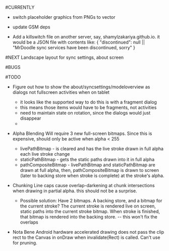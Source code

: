 #CURRENTLY

- switch placeholder graphics from PNGs to vector
- update GSM deps

- Add a killswitch file on another server, say, shamylzakariya.github.io. it would be a JSON file with contents like: {
	"discontinued": null || "MrDoodle sync services have been discontinued, sorry"
}

#NEXT
Landscape layout for sync settings, about screen

#BUGS


#TODO

- Figure out how to show the about/syncsettings/modeloverview as dialogs not fullscreen activities when on tablet
	- it looks like the supported way to do this is with a fragment dialog
	- this means those items would have to be fragments, not activities
	- need to maintain state on rotation, since the dialogs would just disappear
	-

- Alpha Blending
	Will require 3 new full-screen bitmaps.
	Since this is expensive, should only be active when alpha < 255
	- livePathBitmap - is cleared and has the live stroke drawn in full alpha each live stroke change
	- staticPathBitmap - gets the static paths drawn into it in full alpha
	- pathCompositeBitmap - livePathBitmap and staticPathBitmap are drawn at full alpha, then, pathCompositeBitmap is drawn to screen (later to backing store when stroke is complete) at the stroke's alpha.

- Chunking
	Line caps cause overlap-darkening at chunk intersections when drawing in partial alpha. this should not be a surprise.
	- Possible solution: Have 2 bitmaps. A backing store, and a bitmap for the current stroke? The current stroke is rendered live on screen, static paths into the current stroke bitmap. When stroke is finished, that bitmap is rendered into the backing store.
		-- this won't fix the overlaps

- Nota Bene
	Android hardware accelerated drawing does not pass the clip rect to the Canvas in onDraw when invalidate(Rect) is called. Can't use for pruning.
